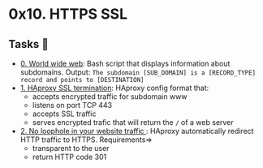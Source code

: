 # 0x10. HTTPS SSL

## Tasks :page_with_curl:

* [0. World wide web](./0-world_wide_web): Bash script that displays information about subdomains. Output: `The subdomain [SUB_DOMAIN] is a [RECORD_TYPE] record and points to [DESTINATION]`
* [1. HAproxy SSL termination](./1-haproxy_ssl_termination): HAproxy config format that:
	* accepts encrypted traffic for subdomain www
	* listens on port TCP 443
	* accepts SSL traffic
	* serves encrypted trafic that will return the `/` of a web server
* [2. No loophole in your website traffic ](./100-redirect_http_to_https): HAproxy automatically redirect HTTP traffic to HTTPS. Requirements=>
	* transparent to the user
	* return HTTP code 301
